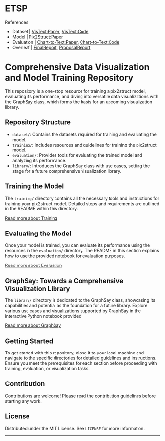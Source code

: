 # ETSP
References
- Dataset | [VisText:Paper](https://vis.csail.mit.edu/pubs/vistext/), [VisText:Code](https://github.com/mitvis/vistext)
- Model | [Pix2Struct:Paper](https://www.semanticscholar.org/paper/Pix2Struct%3A-Screenshot-Parsing-as-Pretraining-for-Lee-Joshi/e1484706c0fab932fc9804df328044b3cb2f110d)
- Evaluation | [Chart-to-Text:Paper](https://aclanthology.org/2022.acl-long.277/), [Chart-to-Text:Code](https://github.com/vis-nlp/chart-to-text)  
- Overleaf | [FinalReport](https://www.overleaf.com/project/651c62028a734f8fcdff171a), [ProposalReport](https://www.overleaf.com/project/650770dd956cfc29aeca120d)


# Comprehensive Data Visualization and Model Training Repository

This repository is a one-stop resource for training a pix2struct model, evaluating its performance, and diving into versatile data visualizations with the GraphSay class, which forms the basis for an upcoming visualization library.

## Repository Structure

- `dataset/`: Contains the datasets required for training and evaluating the model.
- `training/`: Includes resources and guidelines for training the pix2struct model.
- `evaluation/`: Provides tools for evaluating the trained model and analyzing its performance.
- `library/`: Introduces the GraphSay class with use cases, setting the stage for a future comprehensive visualization library.

## Training the Model

The `training/` directory contains all the necessary tools and instructions for training your pix2struct model. Detailed steps and requirements are outlined in the README within this directory. 

[Read more about Training](./training/README.md)

## Evaluating the Model

Once your model is trained, you can evaluate its performance using the resources in the `evaluation/` directory. The README in this section explains how to use the provided notebook for evaluation purposes.

[Read more about Evaluation](./evaluation/README.md)

## GraphSay: Towards a Comprehensive Visualization Library

The `library/` directory is dedicated to the GraphSay class, showcasing its capabilities and potential as the foundation for a future library. Explore various use cases and visualizations supported by GraphSay in the interactive Python notebook provided.

[Read more about GraphSay](./library/README.md)

## Getting Started

To get started with this repository, clone it to your local machine and navigate to the specific directories for detailed guidelines and instructions. Ensure you meet the prerequisites for each section before proceeding with training, evaluation, or visualization tasks.

## Contribution

Contributions are welcome! Please read the contribution guidelines before starting any work.

## License

Distributed under the MIT License. See `LICENSE` for more information.

---



